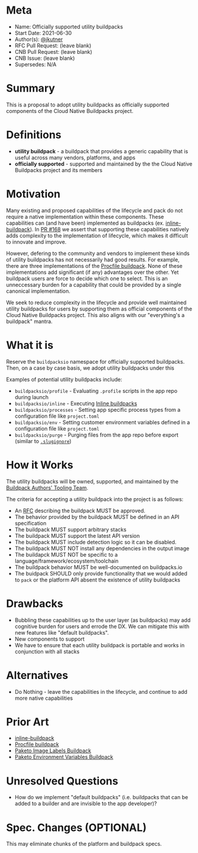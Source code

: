 # Meta
[meta]: #meta
- Name: Officially supported utility buildpacks
- Start Date: 2021-06-30
- Author(s): [@jkutner](https://github.com/jkutner)
- RFC Pull Request: (leave blank)
- CNB Pull Request: (leave blank)
- CNB Issue: (leave blank)
- Supersedes: N/A

# Summary
[summary]: #summary

This is a proposal to adopt utility buildpacks as officially supported components of the Cloud Native Buildpacks project.

# Definitions
[definitions]: #definitions

- **utility buildpack** - a buildpack that provides a generic capability that is useful across many vendors, platforms, and apps
- **officially supported** - supported and maintained by the the Cloud Native Buildpacks project and its members

# Motivation
[motivation]: #motivation

Many existing and proposed capabilities of the lifecycle and pack do not require a native implementation within these components. These capabilities can (and have been) implemented as buildpacks (ex. [inline-buildpack](https://registry.buildpacks.io/buildpacks/hone/inline)). In [PR #168](https://github.com/buildpacks/rfcs/pull/168) we assert that supporting these capabilities natively adds complexity to the implementation of lifecycle, which makes it difficult to innovate and improve.

However, defering to the community and vendors to implement these kinds of utility buildpacks has not necessarily had good results. For example, there are three implementations of the [Procfile buildpack](https://registry.buildpacks.io/buildpacks/paketo-buildpacks/procfile). None of these implementations add significant (if any) advantages over the other. Yet buildpack users are force to decide which one to select. This is an unneccessary burden for a capability that could be provided by a single canonical implementation.

We seek to reduce complexity in the lifecycle and provide well maintained utility buildpacks for users by supporting them as official components of the Cloud Native Buildpacks project. This also aligns with our "everything's a buildpack" mantra.

# What it is
[what-it-is]: #what-it-is

Reserve the `buildpacksio` namespace for officially supported buildpacks. Then, on a case by case basis, we adopt utility buildpacks under this

Examples of potential utility buildpacks include:

- `buildpacksio/profile` - Evaluating `.profile` scripts in the app repo during launch
- `buildpacksio/inline` - Executing [Inline buildpacks](https://github.com/buildpacks/rfcs/blob/main/text/0048-inline-buildpack.md)
- `buildpacksio/processes` - Setting app specific process types from a configuration file like `project.toml`
- `buildpacksio/env` - Setting customer environment variables defined in a configuration file like `project.toml`
- `buildpacksio/purge` - Purging files from the app repo before export (similar to [`.slugignore`](https://devcenter.heroku.com/articles/slug-compiler#ignoring-files-with-slugignore))

# How it Works
[how-it-works]: #how-it-works

The utility buildpacks will be owned, supported, and maintained by the [Buildpack Authors' Tooling Team](https://github.com/buildpacks/community/blob/main/TEAMS.md#buildpack-authors-tooling-team).

The criteria for accepting a utility buildpack into the project is as follows:
- An [RFC](https://github.com/buildpacks/rfcs) describing the buildpack MUST be approved.
- The behavior provided by the buildpack MUST be defined in an API specification
- The buildpack MUST support arbitrary stacks
- The buildpack MUST support the latest API version
- The buildpack MUST include detection logic so it can be disabled.
- The buildpack MUST NOT install any dependencies in the output image
- The buildapck MUST NOT be specific to a language/framework/ecosystem/toolchain
- The buildpack behavior MUST be well-documented on buildpacks.io
- The buidpack SHOULD only provide functionality that we would added to `pack` or the platform API absent the existence of utility buildpacks

# Drawbacks
[drawbacks]: #drawbacks

- Bubbling these capabilities up to the user layer (as buildpacks) may add cognitive burden for users and errode the DX. We can mitigate this with new features like "default buildpacks".
- New components to support
- We have to ensure that each utility buildpack is portable and works in conjunction with all stacks

# Alternatives
[alternatives]: #alternatives

- Do Nothing - leave the capabilities in the lifecycle, and continue to add more native capabilities

# Prior Art
[prior-art]: #prior-art

- [inline-buildpack](https://registry.buildpacks.io/buildpacks/hone/inline)
- [Procfile buildpack](https://registry.buildpacks.io/buildpacks/paketo-buildpacks/procfile)
- [Paketo Image Labels Buildpack](https://github.com/paketo-buildpacks/image-labels)
- [Paketo Environment Variables Buildpack](https://github.com/paketo-buildpacks/environment-variables)

# Unresolved Questions
[unresolved-questions]: #unresolved-questions

- How do we implement "default buildpacks" (i.e. buildpacks that can be added to a builder and are invisible to the app developer)?

# Spec. Changes (OPTIONAL)
[spec-changes]: #spec-changes

This may eliminate chunks of the platform and buildpack specs.
